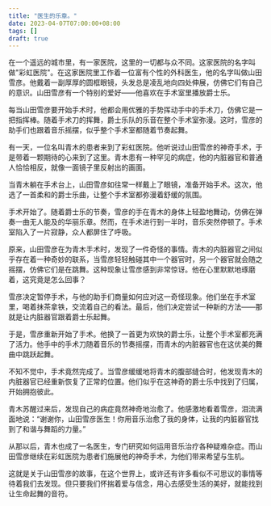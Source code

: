 ```yaml
---
title: "医生的乐章。"
date: 2023-04-07T07:00:00+08:00
tags: []
draft: true
---
```


在一个遥远的城市里，有一家医院，这里的一切都与众不同。这家医院的名字叫做"彩虹医院"。在这家医院里工作着一位富有个性的外科医生，他的名字叫做山田雪彦。他戴着一副厚厚的圆框眼镜，头发总是凌乱地向四处伸展，仿佛它们有自己的意识。山田雪彦有一个特别的爱好——他喜欢在手术室里播放爵士乐。

每当山田雪彦要开始手术时，他都会用优雅的手势挥动手中的手术刀，仿佛它是一把指挥棒。随着手术刀的挥舞，爵士乐队的乐音在整个手术室弥漫。这时，雪彦的助手们也跟着音乐摇摆，似乎整个手术室都随着节奏起舞。

有一天，一位名叫青木的患者来到了彩虹医院。他听说过山田雪彦的神奇手术，于是带着一颗期待的心来到了这里。青木患有一种罕见的病症，他的内脏器官和普通人恰恰相反，就像一面镜子里反射出的画面。

当青木躺在手术台上，山田雪彦如往常一样戴上了眼镜，准备开始手术。这次，他选了一首柔和的爵士乐曲，让整个手术室都弥漫着舒缓的氛围。

手术开始了。随着爵士乐的节奏，雪彦的手在青木的身体上轻盈地舞动，仿佛在弹奏一曲无人能及的华丽乐章。然而，在手术进行到一半时，音乐突然停顿了。手术室陷入了一片寂静，众人都屏住了呼吸。

原来，山田雪彦在为青木手术时，发现了一件奇怪的事情。青木的内脏器官之间似乎存在着一种奇妙的联系，当雪彦轻轻触碰其中一个器官时，另一个器官就会随之摇摆，仿佛它们是在跳舞。这种现象让雪彦感到非常惊讶。他在心里默默地琢磨着，这究竟是怎么回事？

雪彦决定暂停手术，与他的助手们商量如何应对这一奇怪现象。他们坐在手术室里，喝着抹茶拿铁，交流着自己的看法。最后，他们决定尝试一种新的方法——那就是让内脏器官跟着爵士乐起舞。

于是，雪彦重新开始了手术。他换了一首更为欢快的爵士乐，让整个手术室都充满了活力。他手中的手术刀随着音乐的节奏摇摆，而青木的内脏器官也在这优美的舞曲中跳跃起舞。

不知不觉中，手术竟然完成了。当雪彦缓缓地将青木的腹部缝合时，他发现青木的内脏器官已经重新恢复了正常的位置。他们似乎在这神奇的爵士乐中找到了归属，开始拥抱彼此。

青木苏醒过来后，发现自己的病症竟然神奇地治愈了。他感激地看着雪彦，泪流满面地说：“谢谢你，山田雪彦医生！你用音乐治愈了我的身体，让我的内脏器官找到了和谐与舞蹈的力量。”

从那以后，青木也成了一名医生，专门研究如何运用音乐治疗各种疑难杂症。而山田雪彦继续在彩虹医院为患者们施展他的神奇手术，为他们带来希望与生机。

这就是关于山田雪彦的故事，在这个世界上，或许还有许多看似不可思议的事情等待着我们去发现。但只要我们怀揣着爱与信念，用心去感受生活的美好，就能找到让生命起舞的音符。



